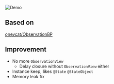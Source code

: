
![Demo](https://raw.githubusercontent.com/winddpan/ObservationBP/master/Demo/ObservationBPSwiftUIDemo/ObservationBPSwiftUIDemo/Demo.gif)


## Based on
 [onevcat/ObservationBP](https://github.com/onevcat/ObservationBP)

## Improvement
 * No more `ObservationView`
   * Delay closure without `ObservationView` either
 * Instance keep, likes `@State` `@StateObject`
 * Memory leak fix
